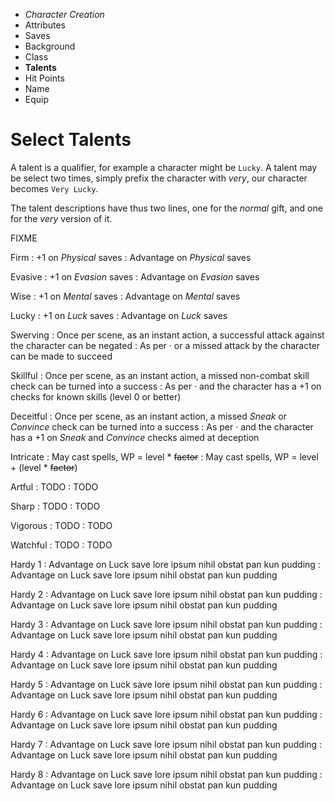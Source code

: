 
<!-- .margin.compass -->
* _Character Creation_
* Attributes
* Saves
* Background
* Class
* **Talents**
* Hit Points
* Name
* Equip


<!-- <div.two-columns> -->
<!-- <div.left-column> -->

# Select Talents

A talent is a qualifier, for example a character might be `Lucky`. A talent may be select two times, simply prefix the character with _very_, our character becomes `Very Lucky`.

The talent descriptions have thus two lines, one for the _normal_ gift, and one for the _very_ version of it.

FIXME


Firm
: +1 on _Physical_ saves
: Advantage on _Physical_ saves

Evasive
: +1 on _Evasion_ saves
: Advantage on _Evasion_ saves

Wise
: +1 on _Mental_ saves
: Advantage on _Mental_ saves

Lucky
: +1 on _Luck_ saves
: Advantage on _Luck_ saves

Swerving
: Once per scene, as an instant action, a successful attack against the character can be negated
: As per · or a missed attack by the character can be made to succeed

Skillful
: Once per scene, as an instant action, a missed non-combat skill check can be turned into a success
: As per · and the character has a +1 on checks for known skills (level 0 or better)

Deceitful
: Once per scene, as an instant action, a missed _Sneak_ or _Convince_ check can be turned into a success
: As per · and the character has a +1 on _Sneak_ and _Convince_ checks aimed at deception

Intricate
: May cast spells, WP = level * ~~factor~~
: May cast spells, WP = level + (level * ~~factor~~)

<!-- </div.left-column> -->
<!-- <div.right-column> -->

Artful
: TODO
: TODO

Sharp
: TODO
: TODO

Vigorous
: TODO
: TODO

Watchful
: TODO
: TODO

Hardy 1
: Advantage on Luck save lore ipsum nihil obstat pan kun pudding
: Advantage on Luck save lore ipsum nihil obstat pan kun pudding

Hardy 2
: Advantage on Luck save lore ipsum nihil obstat pan kun pudding
: Advantage on Luck save lore ipsum nihil obstat pan kun pudding

Hardy 3
: Advantage on Luck save lore ipsum nihil obstat pan kun pudding
: Advantage on Luck save lore ipsum nihil obstat pan kun pudding

Hardy 4
: Advantage on Luck save lore ipsum nihil obstat pan kun pudding
: Advantage on Luck save lore ipsum nihil obstat pan kun pudding

Hardy 5
: Advantage on Luck save lore ipsum nihil obstat pan kun pudding
: Advantage on Luck save lore ipsum nihil obstat pan kun pudding

Hardy 6
: Advantage on Luck save lore ipsum nihil obstat pan kun pudding
: Advantage on Luck save lore ipsum nihil obstat pan kun pudding

Hardy 7
: Advantage on Luck save lore ipsum nihil obstat pan kun pudding
: Advantage on Luck save lore ipsum nihil obstat pan kun pudding

Hardy 8
: Advantage on Luck save lore ipsum nihil obstat pan kun pudding
: Advantage on Luck save lore ipsum nihil obstat pan kun pudding

<!-- </div.right-column> -->
<!-- </div.two-columns> -->


<!--
Once a character has a class, their Talents can be chosen. They are special knacks or focuses that the character developed.

Each Talent generally comes in two levels; the first time it is picked, it yields the first level, and the second time one gains the second level.

Once a Talent has been brought up to its maximum level, it generally can't be picked again. Some Talents can be taken more than once to apply to different skills, such as taking _Specialist_ twice to apply to both Sneak and Know skills.

Many Talents grant a bonus skill. This skill is gained at level 0 or at level 1 if already at level 0. If it's already at level 1, one has to pick any other skill expect Cast. A talent earned later on as part of character advancement may improve the skill above level 1, as explained in the character advancement rules.

Every PC can pick one Talent of any kind representing past experiences or native talent. This free talent doesn't necessarily have to have anything to do with the character class; a Fighter might be exceptionally _Cultured_, while a Weaver might be a vicious knife fighter with the _Close Combatant_ Talent.

Aside from the free Talent common to all characters, the Fighter or partial Fighter can choose one Talent related to their martial background, and an Expert or partial Expert can choose one Talent related to something other than combat. In ambiguous cases, the referee decides if the Talent really does relate to their class; some Talents might be usable for both.


## Watchful

...
-->


